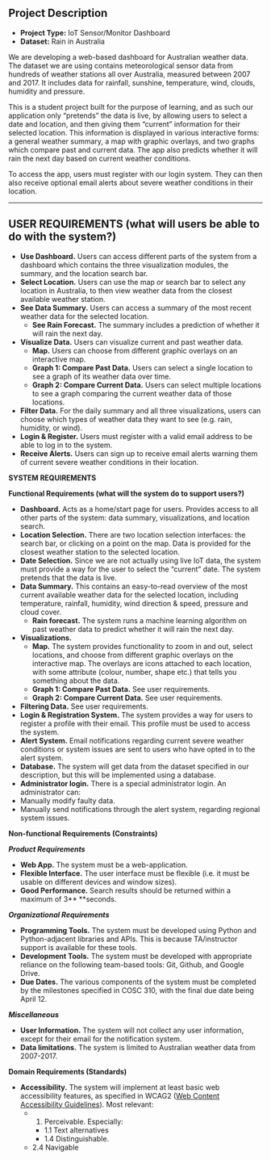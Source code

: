 ## Project Description

* **Project Type:** IoT Sensor/Monitor Dashboard
* **Dataset:** Rain in Australia

We are developing a web-based dashboard for Australian weather data. The dataset we are using contains meteorological sensor data from hundreds of weather stations all over Australia, measured between 2007 and 2017. It includes data for rainfall, sunshine, temperature, wind, clouds, humidity and pressure.

This is a student project built for the purpose of learning, and as such our application only “pretends” the data is live, by allowing users to select a date and location, and then giving them “current” information for their selected location. This information is displayed in various interactive forms: a general weather summary, a map with graphic overlays, and two graphs which compare past and current data. The app also predicts whether it will rain the next day based on current weather conditions. 

To access the app, users must register with our login system. They can then also receive optional email alerts about severe weather conditions in their location. 

--- 

## USER REQUIREMENTS (what will users be able to do with the system?)

* **Use Dashboard.** Users can access different parts of the system from a dashboard which contains the three visualization modules, the summary, and the location search bar.
* **Select Location.** Users can use the map or search bar to select any location in Australia, to then view weather data from the closest available weather station. 
* **See Data Summary.** Users can access a summary of the most recent weather data for the selected location.
    * **See Rain Forecast.** The summary includes a prediction of whether it will rain the next day. 
* **Visualize Data.** Users can visualize current and past weather data.
    * **Map.** Users can choose from different graphic overlays on an interactive map.
    * **Graph 1: Compare Past Data.** Users can select a single location to see a graph of its weather data over time. 
    * **Graph 2: Compare Current Data.** Users can select multiple locations to see a graph comparing the current weather data of those locations. 
* **Filter Data.** For the daily summary and all three visualizations, users can choose which types of weather data they want to see (e.g. rain, humidity, or wind).
* **Login & Register.** Users must register with a valid email address to be able to log in to the system.
* **Receive Alerts.** Users can sign up to receive email alerts warning them of current severe weather conditions in their location.

**SYSTEM REQUIREMENTS**

**Functional Requirements (what will the system do to support users?)**



* **Dashboard.** Acts as a home/start page for users. Provides access to all other parts of the system: data summary, visualizations, and location search.
* **Location Selection.** There are two location selection interfaces: the search bar, or clicking on a point on the map. Data is provided for the closest weather station to the selected location.
* **Date Selection.** Since we are not actually using live IoT data, the system must provide a way for the user to select the “current” date. The system pretends that the data is live.
* **Data Summary.** This contains an easy-to-read overview of the most current available weather data for the selected location, including temperature, rainfall, humidity, wind direction & speed, pressure and cloud cover. 
    * **Rain forecast.** The system runs a machine learning algorithm on past weather data to predict whether it will rain the next day.
* **Visualizations.**
    * **Map.** The system provides functionality to zoom in and out, select locations, and choose from different graphic overlays on the interactive map. The overlays are icons attached to each location, with some attribute (colour, number, shape etc.) that tells you something about the data.
    * **Graph 1: Compare Past Data.** See user requirements.
    * **Graph 2: Compare Current Data.** See user requirements.
* **Filtering Data.** See user requirements. 
* **Login & Registration System.** The system provides a way for users to register a profile with their email. This profile must be used to access the system. 
* **Alert System.** Email notifications regarding current severe weather conditions or system issues are sent to users who have opted in to the alert system. 
* **Database.** The system will get data from the dataset specified in our description, but this will be implemented using a database. 
* **Administrator login.** There is a special administrator login. An administrator can:
* Manually modify faulty data.
* Manually send notifications through the alert system, regarding regional system issues.

**Non-functional Requirements (Constraints)**

**_Product Requirements_**



* **Web App.** The system must be a web-application.
* **Flexible Interface.** The user interface must be flexible (i.e. it must be usable on different devices and window sizes).
* **Good Performance.** Search results should be returned within a maximum of 3** **seconds.

**_Organizational Requirements_**



* **Programming Tools.** The system must be developed using Python and Python-adjacent libraries and APIs. This is because TA/instructor support is available for these tools.
* **Development Tools.** The system must be developed with appropriate reliance on the following team-based tools: Git, Github, and Google Drive.
* **Due Dates.** The various components of the system must be completed by the milestones specified in COSC 310, with the final due date being April 12.

**_Miscellaneous_**



* **User Information.** The system will not collect any user information, except for their email for the notification system. 
* **Data limitations.** The system is limited to Australian weather data from 2007-2017.

**Domain Requirements (Standards)**



* **Accessibility.** The system will implement at least basic web accessibility features, as specified in WCAG2 ([Web Content Accessibility Guidelines](https://www.w3.org/WAI/WCAG22/quickref/?versions=2.1)). Most relevant:
    * 1. Perceivable. Especially:
        * 1.1 Text alternatives
        * 1.4 Distinguishable.
    * 2.4 Navigable